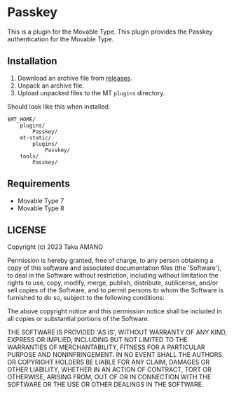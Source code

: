 # Passkey

This is a plugin for the Movable Type.
This plugin provides the Passkey authentication for the Movable Type.

## Installation

1. Download an archive file from [releases](https://github.com/movabletype/mt-plugin-Passkey/releases).
1. Unpack an archive file.
1. Upload unpacked files to the MT `plugins` directory.

Should look like this when installed:

    $MT_HOME/
        plugins/
            Passkey/
        mt-static/
            plugins/
                Passkey/
        tools/
            Passkey/

## Requirements

* Movable Type 7
* Movable Type 8

## LICENSE


Copyright (c) 2023 Taku AMANO

Permission is hereby granted, free of charge, to any person obtaining
a copy of this software and associated documentation files (the
'Software'), to deal in the Software without restriction, including
without limitation the rights to use, copy, modify, merge, publish,
distribute, sublicense, and/or sell copies of the Software, and to
permit persons to whom the Software is furnished to do so, subject to
the following conditions:

The above copyright notice and this permission notice shall be
included in all copies or substantial portions of the Software.

THE SOFTWARE IS PROVIDED 'AS IS', WITHOUT WARRANTY OF ANY KIND,
EXPRESS OR IMPLIED, INCLUDING BUT NOT LIMITED TO THE WARRANTIES OF
MERCHANTABILITY, FITNESS FOR A PARTICULAR PURPOSE AND NONINFRINGEMENT.
IN NO EVENT SHALL THE AUTHORS OR COPYRIGHT HOLDERS BE LIABLE FOR ANY
CLAIM, DAMAGES OR OTHER LIABILITY, WHETHER IN AN ACTION OF CONTRACT,
TORT OR OTHERWISE, ARISING FROM, OUT OF OR IN CONNECTION WITH THE
SOFTWARE OR THE USE OR OTHER DEALINGS IN THE SOFTWARE.